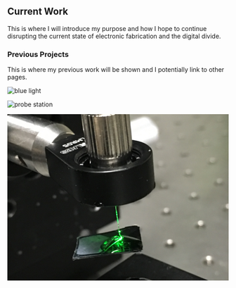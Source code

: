 ## Current Work
This is where I will introduce my purpose and how I hope to continue disrupting the current state of electronic fabrication and the digital divide.

### Previous Projects

This is where my previous work will be shown and I potentially link to other pages.

![blue light](images/blue.png)

![probe station](images/probe.jpg)

![epoxy](images/epoxy.jpg)



